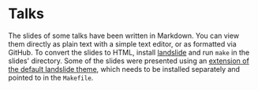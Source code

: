 Talks
=====

The slides of some talks have been written in Markdown.
You can view them directly as plain text with a simple text editor,
or as formatted via GitHub. To convert the slides to HTML, install
[landslide](https://github.com/adamzap/landslide) and run `make` in the
slides' directory. Some of the slides were presented using an [extension of the
default landslide theme](https://github.com/Kaljurand/landslide-themes),
which needs to be installed separately and pointed to in the `Makefile`.
